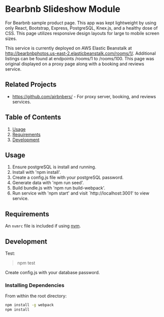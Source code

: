 # Bearbnb Slideshow Module
For Bearbnb sample product page.  This app was kept lightweight by using only React, Bootstrap, Express, PostgreSQL, Knex.js, and a healthy dose of CSS. This page utilizes responsive design layouts for large to mobile screen sizes.

This service is currently deployed on AWS Elastic Beanstalk at http://bearbnbphotos.us-east-2.elasticbeanstalk.com/rooms/1/.  Additional listings can be found at endpoints /rooms/1 to /rooms/100. This page was original displayed on a proxy page along with a booking and reviews service.

## Related Projects

  - https://github.com/airbnbers/ - For proxy server, booking, and reviews services.

## Table of Contents

1. [Usage](#Usage)
2. [Requirements](#requirements)
3. [Development](#development)

## Usage

1. Ensure postgreSQL is install and running.
2. Install with 'npm install'.
3. Create a config.js file with your postgreSQL password.
4. Generate data with 'npm run seed'.
5. Build bundle.js with 'npm run build-webpack'.
6. Run service with 'npm start' and visit `http://localhost:3001' to view service.

## Requirements

An `nvmrc` file is included if using [nvm](https://github.com/creationix/nvm).

## Development
Test:
> npm test

Create config.js with your database password.

### Installing Dependencies

From within the root directory:

```sh
npm install -g webpack
npm install
```
